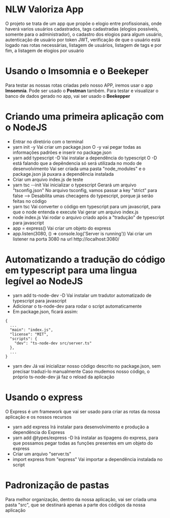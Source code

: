 # NLW Valoriza App
O projeto se trata de um app que propõe o elogio entre profissionais, onde haverá varios usuários cadastrados, tags cadastradas (elogios possíveis, somente para o administrador), o cadastro dos elogios para algum usuário, autenticação de usuário por token JWT, verificação de que o usuário está logado nas rotas necessárias, listagem de usuários, listagem de tags e por fim, a listagem de elogios por usuário 

# Usando o Imsomnia e o Beekeper
Para testar as nossas rotas criadas pelo nosso APP, iremos usar o app **Imsomnia**. Pode ser usado o **Postman** também.
Para testar e visualizar o banco de dados gerado no app, vai ser usado o **Beekepper**

# Criando uma primeira aplicação com o NodeJS
-   Entrar no diretório com o terminal
-   yarn init -y
        Vai criar um package.json
        O -y vai pegar todas as informações padrões e inserir no package.json
-   yarn add typescript -D
        Vai instalar a dependência do typescript
        O -D está falando que a depêndencia só será utilizada no modo de desenvolvimento
        Vai ser criada uma pasta "node_modules" e o package.json já puxara a dependência instalada
-   Criar um arquivo index.js de teste
-   yarn tsc --init
        Vai inicializar o typescript
        Gerará um arquivo "tsconfig.json"
        No arquivo tsconfig, vamos passar a key "strict" para false --> Desabilita umas checagens do typescript, porque já serão feitas no código
-   yarn tsc
        Vai converter o código em typescript para um javascript, para que o node entenda e execute
        Vai gerar um arquivo index.js
-   node index.js
        Vai rodar o arquivo criado após a "tradução" de typescript para javascript
-   app = express()
        Vai criar um objeto do express
-   app.listen(3080, () => console.log('Server is running'))
        Vai criar um listener na porta 3080 na url http://localhost:3080/

# Automatizando a tradução do código em typescript para uma lingua legível ao NodeJS
-   yarn add ts-node-dev -D
        Vai instalar um tradutor automatizado de typescript para javascript
-   Adicionar o ts-node-dev para rodar o script automaticamente
-   Em package.json, ficará assim:
```
{
  ...
  "main": "index.js",
  "license": "MIT",
  "scripts": {
    "dev": "ts-node-dev src/server.ts"
  },
  ...
}
```
-   yarn dev
    Já vai inicializar nosso código descrito no package.json, sem precisar traduzi-lo manualmente
    Caso mudemos nosso código, o próprio ts-node-dev já faz o reload da aplicação


# Usando o express
O Express é um framework que vai ser usado para criar as rotas da nossa aplicação e os nossos recursos
-   yarn add express
        Irá instalar para desenvolvimento e produção a dependência do Express
-   yarn add @types/express -D
        Irá instalar as tipagens do express, para que possamos pegar todas as funções presentes em um objeto do express
-   Criar um arquivo "server.ts"
-   import express from "express"
        Vai importar a dependência instalada no script

# Padronização de pastas
Para melhor organização, dentro da nossa aplicação, vai ser criada uma pasta "src", que se destinará apenas a parte dos códigos da nossa aplicação



